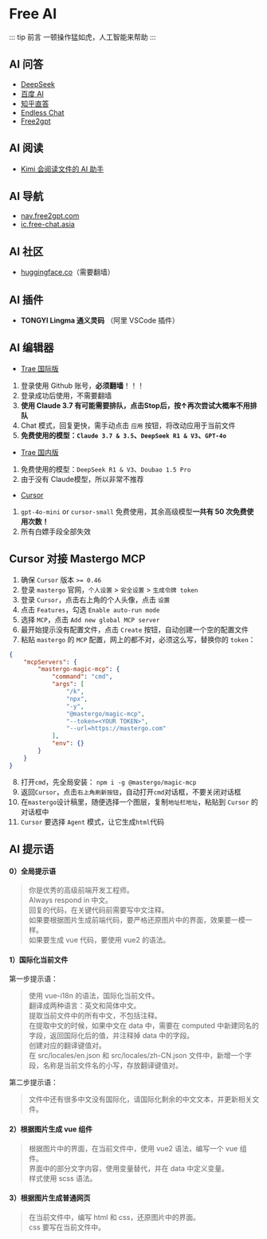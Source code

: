 # Free AI

::: tip 前言
一顿操作猛如虎，人工智能来帮助
:::

## AI 问答

- [DeepSeek](https://chat.deepseek.com/)
- [百度 AI](https://chat.baidu.com/)
- [知乎直答](https://zhida.zhihu.com/)
- [Endless Chat](https://e11.free-chat.asia/)
- [Free2gpt](https://chat1.free2gpt.com/)

## AI 阅读

- [Kimi 会阅读文件的 AI 助手](https://kimi.moonshot.cn/)

## AI 导航

- [nav.free2gpt.com](https://nav.free2gpt.com/)
- [ic.free-chat.asia](https://ic.free-chat.asia/)

## AI 社区

- [huggingface.co](https://huggingface.co)（需要翻墙）

## AI 插件

- **TONGYI Lingma 通义灵码** （阿里 VSCode 插件）

## AI 编辑器

- [Trae 国际版](https://trae.ai/)

1. 登录使用 Github 账号，**必须翻墙**！！！
2. 登录成功后使用，不需要翻墙
3. **使用 Claude 3.7 有可能需要排队，点击Stop后，按↑再次尝试大概率不用排队**
4. Chat 模式，回复更快，需手动点击 `应用` 按钮，将改动应用于当前文件
5. **免费使用的模型：`Claude 3.7 & 3.5`、`DeepSeek R1 & V3`、`GPT-4o`**

- [Trae 国内版](https://www.trae.com.cn/)

1. 免费使用的模型：`DeepSeek R1 & V3`、`Doubao 1.5 Pro`
2. 由于没有 Claude模型，所以非常不推荐

- [Cursor](https://www.cursor.com/)

1. `gpt-4o-mini` or `cursor-small` 免费使用，其余高级模型**一共有 50 次免费使用次数！**
2. 所有白嫖手段全部失效
   
## Cursor 对接 Mastergo MCP

1. 确保 `Cursor` 版本 `>= 0.46`
2. 登录 `mastergo` 官网，`个人设置` > `安全设置` > `生成令牌 token`
3. 登录 `Cursor`，点击右上角的个人头像，点击 `设置`
4. 点击 `Features`，勾选 `Enable auto-run mode`
5. 选择 `MCP`，点击 `Add new global MCP server`
6. 最开始提示没有配置文件，点击 `Create` 按钮，自动创建一个空的配置文件
7. 粘贴 `mastergo` 的 `MCP` 配置，网上的都不对，必须这么写，替换你的 `token`：

```json
{
    "mcpServers": {
        "mastergo-magic-mcp": {
            "command": "cmd",
            "args": [
                "/k",
                "npx",
                "-y",
                "@mastergo/magic-mcp",
                "--token=<YOUR TOKEN>",
                "--url=https://mastergo.com"
            ],
            "env": {}
        }
    }
}
```
8. 打开`cmd`，先全局安装： `npm i -g @mastergo/magic-mcp`
9. 返回`Cursor`，点击`右上角刷新按钮`，自动打开`cmd`对话框，不要关闭对话框
10. 在`mastergo`设计稿里，随便选择一个图层，复制`地址栏地址`，粘贴到 `Cursor` 的对话框中
11. `Cursor` 要选择 `Agent` 模式，让它生成`html`代码

## AI 提示语

#### 0）全局提示语

> 你是优秀的高级前端开发工程师。  
> Always respond in 中文。  
> 回复的代码，在关键代码前需要写中文注释。  
> 如果要根据图片生成前端代码，要严格还原图片中的界面，效果要一模一样。  
> 如果要生成 vue 代码，要使用 vue2 的语法。

#### 1）国际化当前文件

第一步提示语：

> 使用 vue-i18n 的语法，国际化当前文件。  
> 翻译成两种语言：英文和简体中文。  
> 提取当前文件中的所有中文，不包括注释。  
> 在提取中文的时候，如果中文在 data 中，需要在 computed 中新建同名的字段，返回国际化后的值，并注释掉 data 中的字段。  
> 创建对应的翻译键值对。  
> 在 src/locales/en.json 和 src/locales/zh-CN.json 文件中，新增一个字段，名称是当前文件名的小写，存放翻译键值对。

第二步提示语：

> 文件中还有很多中文没有国际化，请国际化剩余的中文文本，并更新相关文件。

#### 2）根据图片生成 vue 组件

> 根据图片中的界面，在当前文件中，使用 vue2 语法，编写一个 vue 组件。  
> 界面中的部分文字内容，使用变量替代，并在 data 中定义变量。  
> 样式使用 scss 语法。

#### 3）根据图片生成普通网页

> 在当前文件中，编写 html 和 css，还原图片中的界面。  
> css 要写在当前文件中。
